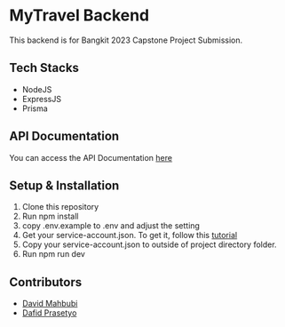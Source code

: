 # MyTravel Backend
This backend is for Bangkit 2023 Capstone Project Submission.

## Tech Stacks
* NodeJS
* ExpressJS
* Prisma

## API Documentation
You can access the API Documentation [here](https://documenter.getpostman.com/view/8393465/2s93shyV29)

## Setup & Installation

1. Clone this repository
2. Run npm install
3. copy .env.example to .env and adjust the setting
4. Get your service-account.json. To get it, follow this [tutorial](https://cloud.google.com/iam/docs/keys-list-get)
5. Copy your service-account.json to outside of project directory folder.
6. Run npm run dev

## Contributors 

* [David Mahbubi](https://github.com/davidmahbubi)
* [Dafid Prasetyo](https://github.com/dafidpr)